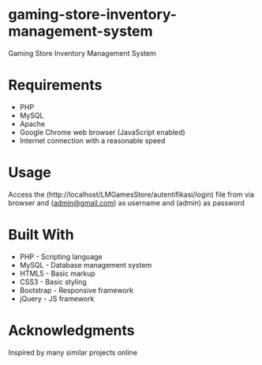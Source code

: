 # gaming-store-inventory-management-system
Gaming Store Inventory Management System

# Requirements
- PHP
- MySQL
- Apache
- Google Chrome web browser (JavaScript enabled)
- Internet connection with a reasonable speed

# Usage
Access the (http://localhost/LMGamesStore/autentifikasi/login) file from via browser and (admin@gmail.com) as username and (admin) as password

# Built With
- PHP - Scripting language
- MySQL - Database management system
- HTML5 - Basic markup
- CSS3 - Basic styling
- Bootstrap - Responsive framework
- jQuery - JS framework

# Acknowledgments
Inspired by many similar projects online
